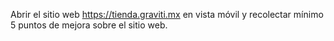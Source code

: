 Abrir el sitio web https://tienda.graviti.mx en vista móvil y recolectar mínimo 5 puntos de mejora sobre el sitio web.

